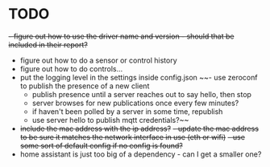 # TODO
~~- figure out how to use the driver name and version - should that be included in their report?~~
- figure out how to do a sensor or control history
- figure out how to do controls...
- put the logging level in the settings inside config.json
~~- use zeroconf to publish the presence of a new client
  - publish presence until a server reaches out to say hello, then stop
  - server browses for new publications once every few minutes?
  - if haven't been polled by a server in some time, republish
  - use server hello to publish mqtt credentials?~~
-  ~~include the mac address with the ip address?~~
~~- update the mac address to be sure it matches the network interface in use (eth or wifi)~~
~~- use some sort of default config if no config is found?~~
- home assistant is just too big of a dependency - can I get a smaller one?
